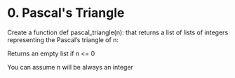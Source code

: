 # 0. Pascal's Triangle

Create a function def pascal_triangle(n): that returns a list of lists of integers representing the Pascal’s triangle of n:

Returns an empty list if n <= 0

You can assume n will be always an integer
